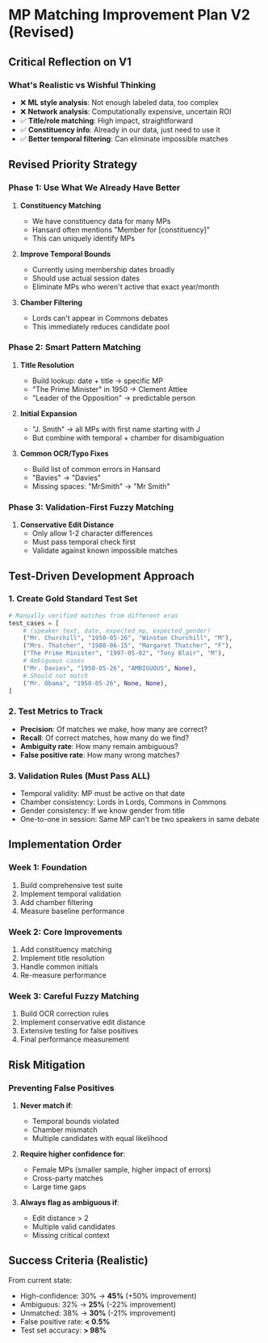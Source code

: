 # MP Matching Improvement Plan V2 (Revised)

## Critical Reflection on V1

### What's Realistic vs Wishful Thinking
- ❌ **ML style analysis**: Not enough labeled data, too complex
- ❌ **Network analysis**: Computationally expensive, uncertain ROI
- ✅ **Title/role matching**: High impact, straightforward
- ✅ **Constituency info**: Already in our data, just need to use it
- ✅ **Better temporal filtering**: Can eliminate impossible matches

## Revised Priority Strategy

### Phase 1: Use What We Already Have Better
1. **Constituency Matching**
   - We have constituency data for many MPs
   - Hansard often mentions "Member for [constituency]"
   - This can uniquely identify MPs

2. **Improve Temporal Bounds**
   - Currently using membership dates broadly
   - Should use actual session dates
   - Eliminate MPs who weren't active that exact year/month

3. **Chamber Filtering**
   - Lords can't appear in Commons debates
   - This immediately reduces candidate pool

### Phase 2: Smart Pattern Matching
1. **Title Resolution**
   - Build lookup: date + title → specific MP
   - "The Prime Minister" in 1950 → Clement Attlee
   - "Leader of the Opposition" → predictable person

2. **Initial Expansion**
   - "J. Smith" → all MPs with first name starting with J
   - But combine with temporal + chamber for disambiguation

3. **Common OCR/Typo Fixes**
   - Build list of common errors in Hansard
   - "Bavies" → "Davies"
   - Missing spaces: "MrSmith" → "Mr Smith"

### Phase 3: Validation-First Fuzzy Matching
1. **Conservative Edit Distance**
   - Only allow 1-2 character differences
   - Must pass temporal check first
   - Validate against known impossible matches

## Test-Driven Development Approach

### 1. Create Gold Standard Test Set
```python
# Manually verified matches from different eras
test_cases = [
    # (speaker_text, date, expected_mp, expected_gender)
    ("Mr. Churchill", "1950-05-26", "Winston Churchill", "M"),
    ("Mrs. Thatcher", "1980-06-15", "Margaret Thatcher", "F"),
    ("The Prime Minister", "1997-05-02", "Tony Blair", "M"),
    # Ambiguous cases
    ("Mr. Davies", "1950-05-26", "AMBIGUOUS", None),
    # Should not match
    ("Mr. Obama", "1950-05-26", None, None),
]
```

### 2. Test Metrics to Track
- **Precision**: Of matches we make, how many are correct?
- **Recall**: Of correct matches, how many do we find?
- **Ambiguity rate**: How many remain ambiguous?
- **False positive rate**: How many wrong matches?

### 3. Validation Rules (Must Pass ALL)
- Temporal validity: MP must be active on that date
- Chamber consistency: Lords in Lords, Commons in Commons
- Gender consistency: If we know gender from title
- One-to-one in session: Same MP can't be two speakers in same debate

## Implementation Order

### Week 1: Foundation
1. Build comprehensive test suite
2. Implement temporal validation
3. Add chamber filtering
4. Measure baseline performance

### Week 2: Core Improvements
1. Add constituency matching
2. Implement title resolution
3. Handle common initials
4. Re-measure performance

### Week 3: Careful Fuzzy Matching
1. Build OCR correction rules
2. Implement conservative edit distance
3. Extensive testing for false positives
4. Final performance measurement

## Risk Mitigation

### Preventing False Positives
1. **Never match if**:
   - Temporal bounds violated
   - Chamber mismatch
   - Multiple candidates with equal likelihood

2. **Require higher confidence for**:
   - Female MPs (smaller sample, higher impact of errors)
   - Cross-party matches
   - Large time gaps

3. **Always flag as ambiguous if**:
   - Edit distance > 2
   - Multiple valid candidates
   - Missing critical context

## Success Criteria (Realistic)

From current state:
- High-confidence: 30% → **45%** (+50% improvement)
- Ambiguous: 32% → **25%** (-22% improvement)
- Unmatched: 38% → **30%** (-21% improvement)
- False positive rate: **< 0.5%**
- Test set accuracy: **> 98%**